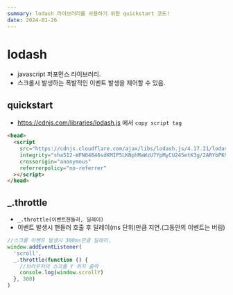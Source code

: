 ```yaml
---
summary: lodash 라이브러리를 사용하기 위한 quickstart 코드!
date: 2024-01-26
---
```


# lodash

- javascript 퍼포먼스 라이브러리.
- 스크롤시 발생하는 폭발적인 이벤트 발생을 제어할 수 있음.

## quickstart

- https://cdnjs.com/libraries/lodash.js 에서 `copy script tag`

```html
<head>
  <script
    src="https://cdnjs.cloudflare.com/ajax/libs/lodash.js/4.17.21/lodash.min.js"
    integrity="sha512-WFN04846sdKMIP5LKNphMaWzU7YpMyCU245etK3g/2ARYbPK9Ub18eG+ljU96qKRCWh+quCY7yefSmlkQw1ANQ=="
    crossorigin="anonymous"
    referrerpolicy="no-referrer"
  ></script>
</head>
```

## \_.throttle

- `_.throttle(이벤트핸들러, 딜레이)`
- 이벤트 발생시 핸들러 호출 후 딜레이(ms 단위)만큼 지연.(그동안의 이벤트는 버림)

```javascript
//스크롤 이벤트 발생시 300ms만큼 딜레이.
window.addEventListener(
  'scroll',
  _.throttle(function () {
    //브라우저의 스크롤 Y 위치 출력
    console.log(window.scrollY)
  }, 300)
)
```
